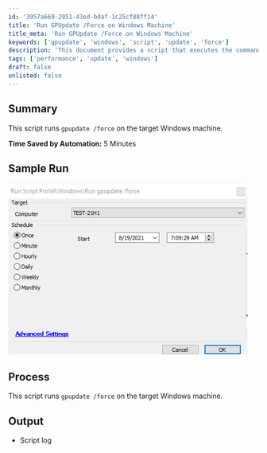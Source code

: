 ```yaml
---
id: '3957a669-2951-43ed-bdaf-1c25cf88ff14'
title: 'Run GPUpdate /Force on Windows Machine'
title_meta: 'Run GPUpdate /Force on Windows Machine'
keywords: ['gpupdate', 'windows', 'script', 'update', 'force']
description: 'This document provides a script that executes the command gpupdate /force on a specified Windows machine, ensuring that group policy updates are applied immediately. The script saves approximately 5 minutes of manual effort required for this task.'
tags: ['performance', 'update', 'windows']
draft: false
unlisted: false
---
```


## Summary

This script runs `gpupdate /force` on the target Windows machine.

**Time Saved by Automation:** 5 Minutes

## Sample Run

![Sample Run](../../../static/img/Run-gpupdate-force/image_1.png)

## Process

This script runs `gpupdate /force` on the target Windows machine.

## Output

- Script log

